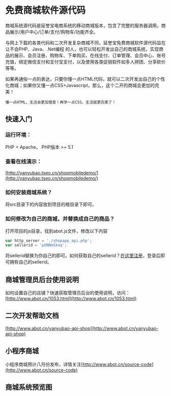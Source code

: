# 免费商城软件源代码

商城系统源代码是延誉宝电商系统的移动商城版本，包含了完整的服务器调用，商品展示/用户中心/订单/支付/购物车/功能齐全。

与网上下载的各类代码和二次开发复杂商城不同，延誉宝免费商城软件源代码旨在让不会PHP、Java、.Net编程 的人，也可以轻松开发出自己的商城系统，实现商品的展示、会员注册、购物车、下单购买、在线支付、订单管理、会员中心、账号充值，绑定微信支付和支付宝支付，以及使用各类促销软件如多人拼团、分享砍价等等。

如果再通俗一点的表达，只要你懂一点HTML代码，就可以二次开发出自己的个性化商城；如果你又懂一点CSS+Javascript，那么，这个二开的商城会更加的完美！

`懂一点HTML，生活会更加惬意！再学一点CSS，生活就更完美了！`

## 快速入门

### 运行环境：

PHP + Apache， PHP版本 >= 5.1

### 查看在线演示：

[http://yanyubao.tseo.cn/shopmobiledemo/](http://yanyubao.tseo.cn/shopmobiledemo/)

### 如何安装商城系统？

将src目录下的内容放到项目的根目录下即可。

### 如何修改为自己的商城，并替换成自己的商品？

打开项目的js目录，找到abot.js文件，修改以下内容

```javascript
var http_server = './shopapp_api.php';
var sellerid = 'pQNNmSkaq'; 
```

将sellerid替换为你自己的即可。如何获取自己的sellerid？[在这里注册](http://www.abot.cn)，登录后即可拥有自己的sellerid。



## 商城管理员后台使用说明

如何设置自己的店铺？快速获取管理员后台的使用说明，访问：[http://www.abot.cn/1053.html](http://www.abot.cn/1053.html)

## 二次开发帮助文档

[http://www.abot.cn/yanyubao-api-shop](http://www.abot.cn/yanyubao-api-shop)


## 小程序商城

小程序商城预计八月份发布，详情关注[http://www.abot.cn/source-code](http://www.abot.cn/source-code)


## 商城系统预览图




